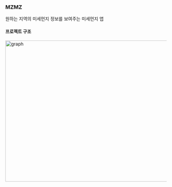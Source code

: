 ### MZMZ
원하는 지역의 미세먼지 정보를 보여주는 미세먼지 앱

#### 프로젝트 구조
<img width="725" height="443" alt="graph" src="https://github.com/user-attachments/assets/35d2b33e-7ef5-4860-9e00-565b69108f0f" />

